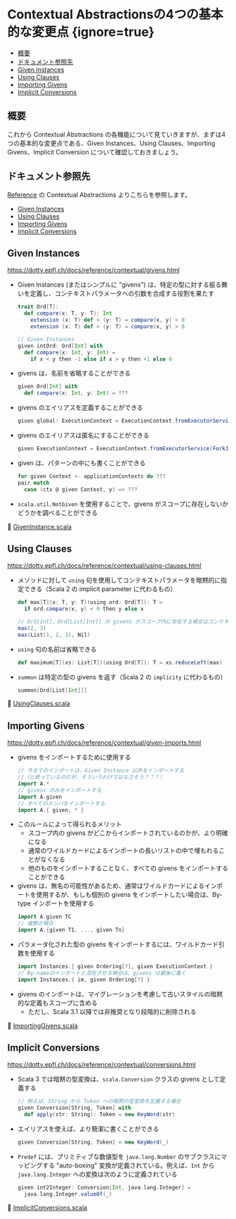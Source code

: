 # Contextual Abstractionsの4つの基本的な変更点 {ignore=true}


<!-- @import "[TOC]" {cmd="toc" depthFrom=1 depthTo=6 orderedList=false} -->

<!-- code_chunk_output -->

- [概要](#概要)
- [ドキュメント参照先](#ドキュメント参照先)
- [Given Instances](#given-instances)
- [Using Clauses](#using-clauses)
- [Importing Givens](#importing-givens)
- [Implicit Conversions](#implicit-conversions)

<!-- /code_chunk_output -->


## 概要

これから Contextual Abstractions の各機能について見ていきますが、まずは4つの基本的な変更点である、Given Instances、Using Clauses、Importing Givens、Implicit Conversion について確認しておきましょう。

## ドキュメント参照先

[Reference](https://dotty.epfl.ch/docs/reference/overview.html) の Contextual Abstractions よりこちらを参照します。

- [Given Instances](https://dotty.epfl.ch/docs/reference/contextual/givens.html)
- [Using Clauses](https://dotty.epfl.ch/docs/reference/contextual/using-clauses.html)
- [Importing Givens](https://dotty.epfl.ch/docs/reference/contextual/given-imports.html)
- [Implicit Conversions](https://dotty.epfl.ch/docs/reference/contextual/conversions.html)

## Given Instances

https://dotty.epfl.ch/docs/reference/contextual/givens.html

- Given Instances (またはシンプルに "givens") は、特定の型に対する振る舞いを定義し、コンテキストパラメータへの引数を合成する役割を果たす
  ```scala
  trait Ord[T]:
    def compare(x: T, y: T): Int
      extension (x: T) def < (y: T) = compare(x, y) < 0
      extension (x: T) def > (y: T) = compare(x, y) > 0

  // Given Instances
  given intOrd: Ord[Int] with
    def compare(x: Int, y: Int) =
      if x < y then -1 else if x > y then +1 else 0
  ```
- givens は、名前を省略することができる
  ```scala
  given Ord[Int] with
    def compare(x: Int, y: Int) = ???
  ```
- givens のエイリアスを定義することができる
  ```scala
  given global: ExecutionContext = ExecutionContext.fromExecutorService(ForkJoinPool())
  ```
- givens のエイリアスは匿名にすることができる
  ```scala
  given ExecutionContext = ExecutionContext.fromExecutorService(ForkJoinPool())
  ```
- given は、パターンの中にも書くことができる
  ```scala
  for given Context <- applicationContexts do ???
  pair match
    case (ctx @ given Context, y) => ???
  ```
- `scala.util.NotGiven` を使用することで、givens がスコープに存在しないかどうかを調べることができる

:memo: [GivenInstance.scala](/step06/src/main/scala/com/github/shinharad/gettingStartedWithScala3/GivenInstance.scala)


## Using Clauses

https://dotty.epfl.ch/docs/reference/contextual/using-clauses.html

- メソッドに対して `using` 句を使用してコンテキストパラメータを暗黙的に指定できる（Scala 2 の implicit parameter に代わるもの）
  ```scala
  def max[T](x: T, y: T)(using ord: Ord[T]): T =
    if ord.compare(x, y) < 0 then y else x

  // Ord[Int]、Ord[List[Int]] の givens がスコープ内に存在する場合はコンテキストパラメータを省略できる
  max(2, 3)
  max(List(1, 2, 3), Nil)
  ```
- `using` 句の名前は省略できる
  ```scala
  def maximum[T](xs: List[T])(using Ord[T]): T = xs.reduceLeft(max)
  ```
- `summon` は特定の型の givens を返す（Scala 2 の `implicity` に代わるもの）
  ```scala
  summon[Ord[List[Int]]]
  ```

:memo: [UsingClauses.scala](/step06/src/main/scala/com/github/shinharad/gettingStartedWithScala3/UsingClauses.scala)

## Importing Givens

https://dotty.epfl.ch/docs/reference/contextual/given-imports.html

- givens をインポートするために使用する
  ```scala
  // 今までのインポートは、Given Instance 以外をインポートする
  //（と思っているのだが、そういうわけではなさそう？？？）
  import A.*
  // givens のみをインポートする
  import A.given
  // すべてのメンバをインポートする
  import A.{ given, * }
  ```
- このルールによって得られるメリット
  - スコープ内の givens がどこからインポートされているのかが、より明確になる
  - 通常のワイルドカードによるインポートの長いリストの中で埋もれることがなくなる
  - 他のものをインポートすることなく、すべての givens をインポートすることができる
- givens は、無名の可能性があるため、通常はワイルドカードによるインポートを使用するが、もしも個別の givens をインポートしたい場合は、By-type インポートを使用する
  ```scala
  import A.given TC
  // 複数の場合
  import A.{given T1, ..., given Tn}
  ```
- パラメータ化された型の givens をインポートするには、ワイルドカード引数を使用する
  ```scala
  import Instances.{ given Ordering[?], given ExecutionContext }
  // By-nameのインポートと混在させる場合は、givens は最後に書く
  import Instances.{ im, given Ordering[?] }
  ```
- givens のインポートは、マイグレーションを考慮して古いスタイルの暗黙的な定義もスコープに含める
  - ただし、Scala 3.1 以降では非推奨となり段階的に削除される

:memo: [ImportingGivens.scala](/step06/src/main/scala/com/github/shinharad/gettingStartedWithScala3/ImportingGivens.scala)


## Implicit Conversions

https://dotty.epfl.ch/docs/reference/contextual/conversions.html

- Scala 3 では暗黙の型変換は、`scala.Conversion` クラスの givens として定義する
  ```scala
  // 例えば、String から Token への暗黙の型変換を定義する場合
  given Conversion[String, Token] with
    def apply(str: String): Token = new KeyWord(str)
  ``` 
- エイリアスを使えば、より簡潔に書くことができる
  ```scala
  given Conversion[String, Token] = new KeyWord(_)
  ```
- `Predef` には、プリミティブな数値型を `java.lang.Number` のサブクラスにマッピングする "auto-boxing" 変換が定義されている。例えば、`Int` から `java.lang.Integer` への変換は次のように定義されている
  ```scala
  given int2Integer: Conversion[Int, java.lang.Integer] =
    java.lang.Integer.valueOf(_)
  ```

:memo: [ImplicitConversions.scala](/step06/src/main/scala/com/github/shinharad/gettingStartedWithScala3/ImplicitConversions.scala)


